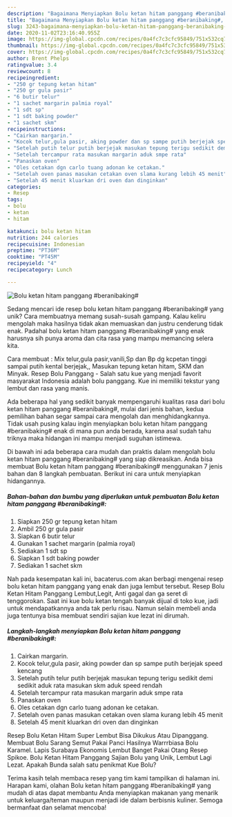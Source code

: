 ```yaml
---
description: "Bagaimana Menyiapkan Bolu ketan hitam panggang #beranibaking#, Sempurna"
title: "Bagaimana Menyiapkan Bolu ketan hitam panggang #beranibaking#, Sempurna"
slug: 3243-bagaimana-menyiapkan-bolu-ketan-hitam-panggang-beranibaking-sempurna
date: 2020-11-02T23:16:40.955Z
image: https://img-global.cpcdn.com/recipes/0a4fc7c3cfc95849/751x532cq70/bolu-ketan-hitam-panggang-beranibaking-foto-resep-utama.jpg
thumbnail: https://img-global.cpcdn.com/recipes/0a4fc7c3cfc95849/751x532cq70/bolu-ketan-hitam-panggang-beranibaking-foto-resep-utama.jpg
cover: https://img-global.cpcdn.com/recipes/0a4fc7c3cfc95849/751x532cq70/bolu-ketan-hitam-panggang-beranibaking-foto-resep-utama.jpg
author: Brent Phelps
ratingvalue: 3.4
reviewcount: 8
recipeingredient:
- "250 gr tepung ketan hitam"
- "250 gr gula pasir"
- "6 butir telur"
- "1 sachet margarin palmia royal"
- "1 sdt sp"
- "1 sdt baking powder"
- "1 sachet skm"
recipeinstructions:
- "Cairkan margarin."
- "Kocok telur,gula pasir, aking powder dan sp sampe putih berjejak speed kencang"
- "Setelah putih telur putih berjejak masukan tepung terigu sedikit demi sedikit aduk rata masukan skm aduk speed rendah"
- "Setelah tercampur rata masukan margarin aduk smpe rata"
- "Panaskan oven"
- "Oles cetakan dgn carlo tuang adonan ke cetakan."
- "Setelah oven panas masukan cetakan oven slama kurang lebih 45 menit"
- "Setelah 45 menit kluarkan dri oven dan dinginkan"
categories:
- Resep
tags:
- bolu
- ketan
- hitam

katakunci: bolu ketan hitam 
nutrition: 244 calories
recipecuisine: Indonesian
preptime: "PT36M"
cooktime: "PT45M"
recipeyield: "4"
recipecategory: Lunch

---
```



![Bolu ketan hitam panggang #beranibaking#](https://img-global.cpcdn.com/recipes/0a4fc7c3cfc95849/751x532cq70/bolu-ketan-hitam-panggang-beranibaking-foto-resep-utama.jpg)

Sedang mencari ide resep bolu ketan hitam panggang #beranibaking# yang unik? Cara membuatnya memang susah-susah gampang. Kalau keliru mengolah maka hasilnya tidak akan memuaskan dan justru cenderung tidak enak. Padahal bolu ketan hitam panggang #beranibaking# yang enak harusnya sih punya aroma dan cita rasa yang mampu memancing selera kita.

Cara membuat : Mix telur,gula pasir,vanili,Sp dan Bp dg kcpetan tinggi sampai putih kental berjejak,, Masukan tepung ketan hitam, SKM dan Minyak. Resep Bolu Panggang - Salah satu kue yang menjadi favorit masyarakat Indonesia adalah bolu panggang. Kue ini memiliki tekstur yang lembut dan rasa yang manis.

Ada beberapa hal yang sedikit banyak mempengaruhi kualitas rasa dari bolu ketan hitam panggang #beranibaking#, mulai dari jenis bahan, kedua pemilihan bahan segar sampai cara mengolah dan menghidangkannya. Tidak usah pusing kalau ingin menyiapkan bolu ketan hitam panggang #beranibaking# enak di mana pun anda berada, karena asal sudah tahu triknya maka hidangan ini mampu menjadi suguhan istimewa.


Di bawah ini ada beberapa cara mudah dan praktis dalam mengolah bolu ketan hitam panggang #beranibaking# yang siap dikreasikan. Anda bisa membuat Bolu ketan hitam panggang #beranibaking# menggunakan 7 jenis bahan dan 8 langkah pembuatan. Berikut ini cara untuk menyiapkan hidangannya.

<!--inarticleads1-->

##### Bahan-bahan dan bumbu yang diperlukan untuk pembuatan Bolu ketan hitam panggang #beranibaking#:

1. Siapkan 250 gr tepung ketan hitam
1. Ambil 250 gr gula pasir
1. Siapkan 6 butir telur
1. Gunakan 1 sachet margarin (palmia royal)
1. Sediakan 1 sdt sp
1. Siapkan 1 sdt baking powder
1. Sediakan 1 sachet skm


Nah pada kesempatan kali ini, bacaterus.com akan berbagi mengenai resep bolu ketan hitam panggang yang enak dan juga lembut tersebut. Resep Bolu Ketan Hitam Panggang Lembut,Legit, Anti gagal dan ga seret di tenggorokan. Saat ini kue bolu ketan tengah banyak dijual di toko kue, jadi untuk mendapatkannya anda tak perlu risau. Namun selain membeli anda juga tentunya bisa membuat sendiri sajian kue lezat ini dirumah. 

<!--inarticleads2-->

##### Langkah-langkah menyiapkan Bolu ketan hitam panggang #beranibaking#:

1. Cairkan margarin.
1. Kocok telur,gula pasir, aking powder dan sp sampe putih berjejak speed kencang
1. Setelah putih telur putih berjejak masukan tepung terigu sedikit demi sedikit aduk rata masukan skm aduk speed rendah
1. Setelah tercampur rata masukan margarin aduk smpe rata
1. Panaskan oven
1. Oles cetakan dgn carlo tuang adonan ke cetakan.
1. Setelah oven panas masukan cetakan oven slama kurang lebih 45 menit
1. Setelah 45 menit kluarkan dri oven dan dinginkan


Resep Bolu Ketan Hitam Super Lembut Bisa Dikukus Atau Dipanggang. Membuat Bolu Sarang Semut Pakai Panci Hasilnya Warrrbiasa Bolu Karamel. Lapis Surabaya Ekonomis Lembut Banget Pakai Otang Resep Spikoe. Bolu Ketan Hitam Panggang Sajian Bolu yang Unik, Lembut Lagi Lezat. Apakah Bunda salah satu penikmat Kue Bolu? 

Terima kasih telah membaca resep yang tim kami tampilkan di halaman ini. Harapan kami, olahan Bolu ketan hitam panggang #beranibaking# yang mudah di atas dapat membantu Anda menyiapkan makanan yang menarik untuk keluarga/teman maupun menjadi ide dalam berbisnis kuliner. Semoga bermanfaat dan selamat mencoba!
